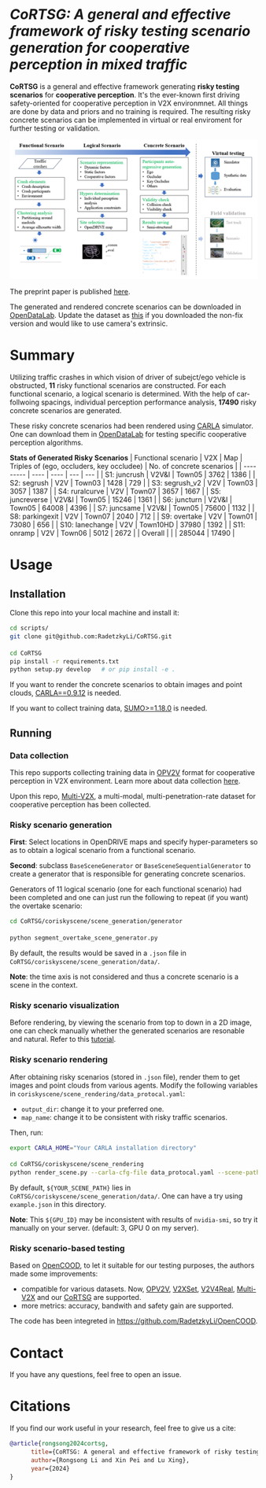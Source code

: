 # <i>CoRTSG: A general and effective framework of risky testing scenario generation for cooperative perception in mixed traffic</i>
<strong>CoRTSG</strong> is a general and effective framework generating **risky testing scenarios** for **cooperative perception**. It's the ever-known first driving safety-oriented for cooperative perception in V2X environmnet. All things are done by data and priors and no training is required. The resulting risky concrete scenarios can be implemented in virtual or real enviroment for further testing or validation.

![The CoRTSG framework](./images/CoRTSG.png)

The preprint paper is published [here]().

The generated and rendered concrete scenarios can be downloaded in [OpenDataLab](https://opendatalab.com/Rongsong/CoRTSG). Update the dataset as [this](./docs/update_annotation.md) if you downloaded the non-fix version and would like to use camera's extrinsic.

# Summary

Utilizing traffic crashes in which vision of driver of subejct/ego vehicle is obstructed, **11** risky functional scenarios are constructed. For each functional scenario, a logical scenario is determined. With the help of car-follwoing spacings, individual perception performance analysis, **17490** risky concrete scenarios are generated.

These risky concrete scenarios had been rendered using [CARLA](https://carla.org/) simulator. One can download them in [OpenDataLab](https://opendatalab.com/Rongsong/CoRTSG) for testing specific cooperative perception algorithms.

**Stats of Generated Risky Scenarios**
| Functional scenario | V2X | Map | Triples of (ego, occluders, key occludee) | No. of concrete scenarios |
| ---------       | ----  | ----   | ---   | ---  |
| S1: juncrush    | V2V&I | Town05 | 3762  | 1386 |
| S2: segrush     | V2V   | Town03 | 1428  | 729  |
| S3: segrush_v2  | V2V   | Town03 | 3057  | 1387 |
| S4: ruralcurve  | V2V   | Town07 | 3657  | 1667 |
| S5: juncreverse | V2V&I | Town05 | 15246 | 1361 |
| S6: juncturn    | V2V&I | Town05 | 64008 | 4396 |
| S7: juncsame    | V2V&I | Town05 | 75600 | 1132 |
| S8: parkingexit | V2V   | Town07 | 2040  | 712  |
| S9: overtake    | V2V   | Town01 | 73080 | 656  |
| S10: lanechange | V2V   | Town10HD | 37980 | 1392 |
| S11: onramp     | V2V   | Town06  | 5012 | 2672 |
| Overall         |       |        | 285044 | 17490 |

# Usage

## Installation

Clone this repo into your local machine and install it:
```bash
cd scripts/
git clone git@github.com:RadetzkyLi/CoRTSG.git

cd CoRTSG
pip install -r requirements.txt
python setup.py develop   # or pip install -e .
```

If you want to render the concrete scenarios to obtain images and point clouds, [CARLA==0.9.12](https://carla.org/) is needed.

If you want to collect training data, [SUMO>=1.18.0](https://sumo.dlr.de/docs/index.html) is needed.

## Running

### Data collection

This repo supports collecting training data in [OPV2V](https://mobility-lab.seas.ucla.edu/opv2v/) format for cooperative perception in V2X environment. Learn more about data collection [here](./coriskyscene/data_collection/README.md).

Upon this repo, [Multi-V2X](https://github.com/RadetzkyLi/Multi-V2X), a  multi-modal, multi-penetration-rate dataset for cooperative perception has been collected. 

### Risky scenario generation

**First**: Select locations in OpenDRIVE maps and specify hyper-parameters so as to obtain a logical scenario from a functional scenario.

**Second**: subclass ``BaseSceneGenerator`` or ``BaseSceneSequentialGenerator`` to create a generator that is responsible for generating concrete scenarios. 

Generators of 11 logical scenario (one for each functional scenario) had been completed and one can just run the following to repeat (if you want) the overtake scenario:
```bash
cd CoRTSG/coriskyscene/scene_generation/generator

python segment_overtake_scene_generator.py
```
By default, the results would be saved in a ``.json`` file in ``CoRTSG/coriskyscene/scene_generation/data/``.

**Note**: the time axis is not considered and thus a concrete scenario is a scene in the context.

### Risky scenario visualization

Before rendering, by viewing the scenario from top to down in a 2D image, one can check manually whether the generated scenarios are resonable and natural. Refer to this [tutorial](./examples/tutorials/visualize_scene.ipynb).

### Risky scenario rendering

After obtaining risky scenarios (stored in ``.json`` file), render them to get images and point clouds from various agents.
Modify the following variables in ``coriskyscene/scene_rendering/data_protocal.yaml``:
- ``output_dir``: change it to your preferred one.
- ``map_name``: change it to be consistent with risky traffic scenarios.

Then, run:
```bash
export CARLA_HOME="Your CARLA installation directory"

cd CoRTSG/coriskyscene/scene_rendering
python render_scene.py --carla-cfg-file data_protocal.yaml --scene-path ${YOUR_SCENE_PATH} --gpu-id ${GPU_ID}
```
By default, ``${YOUR_SCENE_PATH}`` lies in ``CoRTSG/coriskyscene/scene_generation/data/``. One can have a try using ``example.json`` in this directory. 

**Note**:  This ``${GPU_ID}`` may be inconsistent with results of ``nvidia-smi``, so try it manually on your server. (default: 3, GPU 0 on my server).

### Risky scenario-based testing

Based on [OpenCOOD](https://github.com/DerrickXuNu/OpenCOOD), to let it suitable for our testing purposes, the authors made some improvements:
- compatible for various datasets. Now, [OPV2V](https://mobility-lab.seas.ucla.edu/opv2v/), [V2XSet](https://github.com/DerrickXuNu/v2x-vit), [V2V4Real](https://github.com/ucla-mobility/V2V4Real), [Multi-V2X](https://github.com/RadetzkyLi/Multi-V2X) and our [CoRTSG](https://github.com/RadetzkyLi/CoRTSG) are supported.
- more metrics: accuracy, bandwith and safety gain are supported.

The code has been integreted in https://github.com/RadetzkyLi/OpenCOOD. 

# Contact
If you have any questions, feel free to open an issue.

# Citations
If you find our work useful in your research, feel free to give us a cite:
```BibTex
@article{rongsong2024cortsg,
      title={CoRTSG: A general and effective framework of risky testing scenario generation for cooperative perception in mixed traffic}, 
      author={Rongsong Li and Xin Pei and Lu Xing},
      year={2024}
}
```